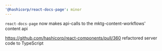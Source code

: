 ```yaml
---
'@hashicorp/react-docs-page': minor
---
```


`react-docs-page` now makes api-calls to the mktg-content-workflows' content api

https://github.com/hashicorp/react-components/pull/360 refactored server code to TypeScript
